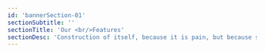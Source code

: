 ```yaml
---
id: 'bannerSection-01'
sectionSubtitle: ''
sectionTitle: 'Our <br/>Features'
sectionDesc: 'Construction of itself, because it is pain, but because some proper style design occur in toil and pain pleasure we have expert team'
---
```

